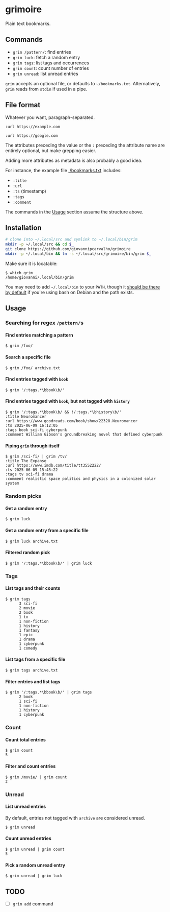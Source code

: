 grimoire
========

Plain text bookmarks.

## Commands

- `grim /pattern/`: find entries
- `grim luck`: fetch a random entry
- `grim tags`: list tags and occurrences
- `grim count`: count number of entries
- `grim unread`: list unread entries

`grim` accepts an optional file, or defaults to `~/bookmarks.txt`.
Alternatively, `grim` reads from `stdin` if used in a pipe.


## File format

Whatever you want, paragraph-separated.

```
:url https://example.com

:url https://google.com
```

The attributes preceding the value or the `:` preceding the attribute name are entirely optional, but make grepping easier.

Adding more attributes as metadata is also probably a good idea.

For instance, the example file [./bookmarks.txt](./bookmarks.txt) includes:
- `:title`
- `:url`
- `:ts` (timestamp)
- `:tags`
- `:comment`

The commands in the [Usage](#usage) section assume the structure above.


## Installation

```bash
# clone into ~/.local/src and symlink to ~/.local/bin/grim
mkdir -p ~/.local/src && cd $_
git clone https://github.com/giovannipcarvalho/grimoire
mkdir -p ~/.local/bin && ln -s ~/.local/src/grimoire/bin/grim $_
```

Make sure it is locatable:
```console
$ which grim
/home/giovanni/.local/bin/grim
```

You may need to add `~/.local/bin` to your `PATH`,
though it [should be there by default](https://sources.debian.org/src/bash/5.2.15-2/debian/skel.profile/#L24-L27)
if you're using bash on Debian and the path exists.


## Usage

### Searching for regex `/pattern/`s

#### Find entries matching a pattern

```console
$ grim /foo/
```

#### Search a specific file

```console
$ grim /foo/ archive.txt
```

#### Find entries tagged with `book`

```console
$ grim '/:tags.*\bbook\b/'
```

#### Find entries tagged with `book`, but not tagged with `history`

```console
$ grim '/:tags.*\bbook\b/ && !/:tags.*\bhistory\b/'
:title Neuromancer
:url https://www.goodreads.com/book/show/22328.Neuromancer
:ts 2025-06-09 16:12:05
:tags book sci-fi cyberpunk
:comment William Gibson's groundbreaking novel that defined cyberpunk
```

#### Piping `grim` through itself

```console
$ grim /sci-fi/ | grim /tv/
:title The Expanse
:url https://www.imdb.com/title/tt3552222/
:ts 2025-06-09 15:45:22
:tags tv sci-fi drama
:comment realistic space politics and physics in a colonized solar system
```

### Random picks

#### Get a random entry

```console
$ grim luck
```

#### Get a random entry from a specific file

```console
$ grim luck archive.txt
```

#### Filtered random pick

```console
$ grim '/:tags.*\bbook\b/' | grim luck
```

### Tags

#### List tags and their counts

```console
$ grim tags
      3 sci-fi
      2 movie
      2 book
      1 tv
      1 non-fiction
      1 history
      1 fantasy
      1 epic
      1 drama
      1 cyberpunk
      1 comedy
```

#### List tags from a specific file

```console
$ grim tags archive.txt
```

#### Filter entries and list tags

```console
$ grim '/:tags.*\bbook\b/' | grim tags
      2 book
      1 sci-fi
      1 non-fiction
      1 history
      1 cyberpunk
```

### Count

#### Count total entries

```console
$ grim count
5
```

#### Filter and count entries

```console
$ grim /movie/ | grim count
2
```

### Unread

#### List unread entries

By default, entries not tagged with `archive` are considered unread.

```console
$ grim unread
```

#### Count unread entries

```console
$ grim unread | grim count
5
```

#### Pick a random unread entry

```console
$ grim unread | grim luck
```

## TODO

- [ ] `grim add` command
